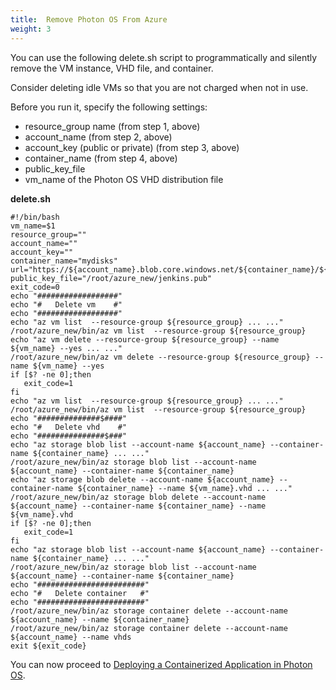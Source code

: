 ```yaml
---
title:  Remove Photon OS From Azure
weight: 3
---
```


You can use the following delete.sh script to programmatically and silently remove the VM instance, VHD file, and container.

Consider deleting idle VMs so that you are not charged when not in use.

Before you run it, specify the following settings:

- resource_group name (from step 1, above)
- account_name (from step 2, above)
- account_key (public or private) (from step 3, above)
- container_name (from step 4, above)
- public_key_file
- vm_name of the Photon OS VHD distribution file

**delete.sh**

````
#!/bin/bash
vm_name=$1
resource_group=""
account_name=""
account_key=""
container_name="mydisks"
url="https://${account_name}.blob.core.windows.net/${container_name}/${vm_name}.vhd"
public_key_file="/root/azure_new/jenkins.pub"
exit_code=0
echo "##################"
echo "#   Delete vm    #"
echo "##################"
echo "az vm list  --resource-group ${resource_group} ... ..."
/root/azure_new/bin/az vm list  --resource-group ${resource_group}
echo "az vm delete --resource-group ${resource_group} --name ${vm_name} --yes ... ..."
/root/azure_new/bin/az vm delete --resource-group ${resource_group} --name ${vm_name} --yes
if [$? -ne 0];then
   exit_code=1
fi
echo "az vm list  --resource-group ${resource_group} ... ..."
/root/azure_new/bin/az vm list  --resource-group ${resource_group}
echo "##############$####"
echo "#   Delete vhd    #"
echo "###############$###"
echo "az storage blob list --account-name ${account_name} --container-name ${container_name} ... ..."
/root/azure_new/bin/az storage blob list --account-name ${account_name} --container-name ${container_name}
echo "az storage blob delete --account-name ${account_name} --container-name ${container_name} --name ${vm_name}.vhd ... ..."
/root/azure_new/bin/az storage blob delete --account-name ${account_name} --container-name ${container_name} --name ${vm_name}.vhd
if [$? -ne 0];then
   exit_code=1
fi
echo "az storage blob list --account-name ${account_name} --container-name ${container_name} ... ..."
/root/azure_new/bin/az storage blob list --account-name ${account_name} --container-name ${container_name}
echo "########################"
echo "#   Delete container   #"
echo "########################"
/root/azure_new/bin/az storage container delete --account-name ${account_name} --name ${container_name}
/root/azure_new/bin/az storage container delete --account-name ${account_name} --name vhds
exit ${exit_code}
````

You can now proceed to [Deploying a Containerized Application in Photon OS](../../deploying-a-containerized-application-in-photon-os/).